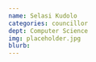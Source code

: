```yaml
---
name: Selasi Kudolo
categories: councillor
dept: Computer Science
img: placeholder.jpg
blurb:
---
```

